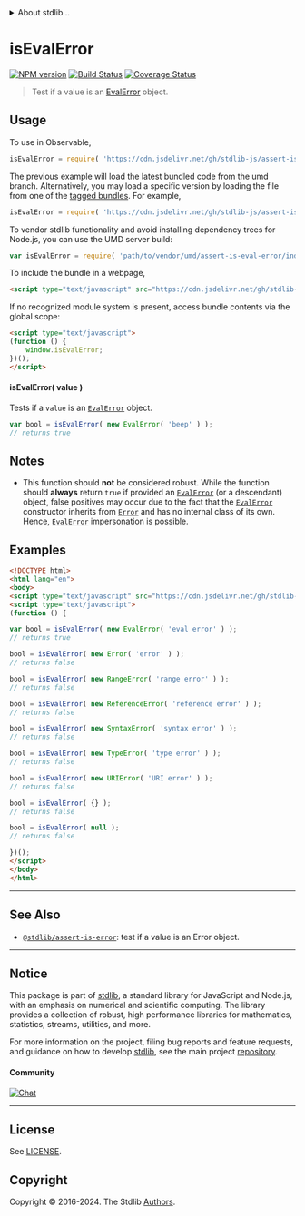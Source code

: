 <!--

@license Apache-2.0

Copyright (c) 2018 The Stdlib Authors.

Licensed under the Apache License, Version 2.0 (the "License");
you may not use this file except in compliance with the License.
You may obtain a copy of the License at

   http://www.apache.org/licenses/LICENSE-2.0

Unless required by applicable law or agreed to in writing, software
distributed under the License is distributed on an "AS IS" BASIS,
WITHOUT WARRANTIES OR CONDITIONS OF ANY KIND, either express or implied.
See the License for the specific language governing permissions and
limitations under the License.

-->


<details>
  <summary>
    About stdlib...
  </summary>
  <p>We believe in a future in which the web is a preferred environment for numerical computation. To help realize this future, we've built stdlib. stdlib is a standard library, with an emphasis on numerical and scientific computation, written in JavaScript (and C) for execution in browsers and in Node.js.</p>
  <p>The library is fully decomposable, being architected in such a way that you can swap out and mix and match APIs and functionality to cater to your exact preferences and use cases.</p>
  <p>When you use stdlib, you can be absolutely certain that you are using the most thorough, rigorous, well-written, studied, documented, tested, measured, and high-quality code out there.</p>
  <p>To join us in bringing numerical computing to the web, get started by checking us out on <a href="https://github.com/stdlib-js/stdlib">GitHub</a>, and please consider <a href="https://opencollective.com/stdlib">financially supporting stdlib</a>. We greatly appreciate your continued support!</p>
</details>

# isEvalError

[![NPM version][npm-image]][npm-url] [![Build Status][test-image]][test-url] [![Coverage Status][coverage-image]][coverage-url] <!-- [![dependencies][dependencies-image]][dependencies-url] -->

> Test if a value is an [EvalError][mdn-eval-error] object.

<!-- Section to include introductory text. Make sure to keep an empty line after the intro `section` element and another before the `/section` close. -->

<section class="intro">

</section>

<!-- /.intro -->

<!-- Package usage documentation. -->



<section class="usage">

## Usage

To use in Observable,

```javascript
isEvalError = require( 'https://cdn.jsdelivr.net/gh/stdlib-js/assert-is-eval-error@umd/browser.js' )
```
The previous example will load the latest bundled code from the umd branch. Alternatively, you may load a specific version by loading the file from one of the [tagged bundles](https://github.com/stdlib-js/assert-is-eval-error/tags). For example,

```javascript
isEvalError = require( 'https://cdn.jsdelivr.net/gh/stdlib-js/assert-is-eval-error@v0.2.2-umd/browser.js' )
```

To vendor stdlib functionality and avoid installing dependency trees for Node.js, you can use the UMD server build:

```javascript
var isEvalError = require( 'path/to/vendor/umd/assert-is-eval-error/index.js' )
```

To include the bundle in a webpage,

```html
<script type="text/javascript" src="https://cdn.jsdelivr.net/gh/stdlib-js/assert-is-eval-error@umd/browser.js"></script>
```

If no recognized module system is present, access bundle contents via the global scope:

```html
<script type="text/javascript">
(function () {
    window.isEvalError;
})();
</script>
```

#### isEvalError( value )

Tests if a `value` is an [`EvalError`][mdn-eval-error] object.

```javascript
var bool = isEvalError( new EvalError( 'beep' ) );
// returns true
```

</section>

<!-- /.usage -->

<!-- Package usage notes. Make sure to keep an empty line after the `section` element and another before the `/section` close. -->

<section class="notes">

## Notes

-   This function should **not** be considered robust. While the function should **always** return `true` if provided an [`EvalError`][mdn-eval-error] (or a descendant) object, false positives may occur due to the fact that the [`EvalError`][mdn-eval-error] constructor inherits from [`Error`][mdn-error] and has no internal class of its own. Hence, [`EvalError`][mdn-eval-error] impersonation is possible.

</section>

<!-- /.notes -->

<!-- Package usage examples. -->

<section class="examples">

## Examples

<!-- eslint no-undef: "error" -->

```html
<!DOCTYPE html>
<html lang="en">
<body>
<script type="text/javascript" src="https://cdn.jsdelivr.net/gh/stdlib-js/assert-is-eval-error@umd/browser.js"></script>
<script type="text/javascript">
(function () {

var bool = isEvalError( new EvalError( 'eval error' ) );
// returns true

bool = isEvalError( new Error( 'error' ) );
// returns false

bool = isEvalError( new RangeError( 'range error' ) );
// returns false

bool = isEvalError( new ReferenceError( 'reference error' ) );
// returns false

bool = isEvalError( new SyntaxError( 'syntax error' ) );
// returns false

bool = isEvalError( new TypeError( 'type error' ) );
// returns false

bool = isEvalError( new URIError( 'URI error' ) );
// returns false

bool = isEvalError( {} );
// returns false

bool = isEvalError( null );
// returns false

})();
</script>
</body>
</html>
```

</section>

<!-- /.examples -->

<!-- Section to include cited references. If references are included, add a horizontal rule *before* the section. Make sure to keep an empty line after the `section` element and another before the `/section` close. -->

<section class="references">

</section>

<!-- /.references -->

<!-- Section for related `stdlib` packages. Do not manually edit this section, as it is automatically populated. -->

<section class="related">

* * *

## See Also

-   <span class="package-name">[`@stdlib/assert-is-error`][@stdlib/assert/is-error]</span><span class="delimiter">: </span><span class="description">test if a value is an Error object.</span>

</section>

<!-- /.related -->

<!-- Section for all links. Make sure to keep an empty line after the `section` element and another before the `/section` close. -->


<section class="main-repo" >

* * *

## Notice

This package is part of [stdlib][stdlib], a standard library for JavaScript and Node.js, with an emphasis on numerical and scientific computing. The library provides a collection of robust, high performance libraries for mathematics, statistics, streams, utilities, and more.

For more information on the project, filing bug reports and feature requests, and guidance on how to develop [stdlib][stdlib], see the main project [repository][stdlib].

#### Community

[![Chat][chat-image]][chat-url]

---

## License

See [LICENSE][stdlib-license].


## Copyright

Copyright &copy; 2016-2024. The Stdlib [Authors][stdlib-authors].

</section>

<!-- /.stdlib -->

<!-- Section for all links. Make sure to keep an empty line after the `section` element and another before the `/section` close. -->

<section class="links">

[npm-image]: http://img.shields.io/npm/v/@stdlib/assert-is-eval-error.svg
[npm-url]: https://npmjs.org/package/@stdlib/assert-is-eval-error

[test-image]: https://github.com/stdlib-js/assert-is-eval-error/actions/workflows/test.yml/badge.svg?branch=v0.2.2
[test-url]: https://github.com/stdlib-js/assert-is-eval-error/actions/workflows/test.yml?query=branch:v0.2.2

[coverage-image]: https://img.shields.io/codecov/c/github/stdlib-js/assert-is-eval-error/main.svg
[coverage-url]: https://codecov.io/github/stdlib-js/assert-is-eval-error?branch=main

<!--

[dependencies-image]: https://img.shields.io/david/stdlib-js/assert-is-eval-error.svg
[dependencies-url]: https://david-dm.org/stdlib-js/assert-is-eval-error/main

-->

[chat-image]: https://img.shields.io/gitter/room/stdlib-js/stdlib.svg
[chat-url]: https://app.gitter.im/#/room/#stdlib-js_stdlib:gitter.im

[stdlib]: https://github.com/stdlib-js/stdlib

[stdlib-authors]: https://github.com/stdlib-js/stdlib/graphs/contributors

[umd]: https://github.com/umdjs/umd
[es-module]: https://developer.mozilla.org/en-US/docs/Web/JavaScript/Guide/Modules

[deno-url]: https://github.com/stdlib-js/assert-is-eval-error/tree/deno
[deno-readme]: https://github.com/stdlib-js/assert-is-eval-error/blob/deno/README.md
[umd-url]: https://github.com/stdlib-js/assert-is-eval-error/tree/umd
[umd-readme]: https://github.com/stdlib-js/assert-is-eval-error/blob/umd/README.md
[esm-url]: https://github.com/stdlib-js/assert-is-eval-error/tree/esm
[esm-readme]: https://github.com/stdlib-js/assert-is-eval-error/blob/esm/README.md
[branches-url]: https://github.com/stdlib-js/assert-is-eval-error/blob/main/branches.md

[stdlib-license]: https://raw.githubusercontent.com/stdlib-js/assert-is-eval-error/main/LICENSE

[mdn-error]: https://developer.mozilla.org/en-US/docs/Web/JavaScript/Reference/Global_Objects/Error

[mdn-eval-error]: https://developer.mozilla.org/en-US/docs/Web/JavaScript/Reference/Global_Objects/EvalError

<!-- <related-links> -->

[@stdlib/assert/is-error]: https://github.com/stdlib-js/assert-is-error/tree/umd

<!-- </related-links> -->

</section>

<!-- /.links -->
